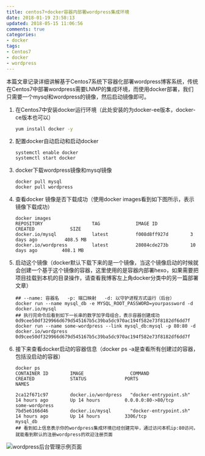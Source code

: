 ```yaml
---
title: centos7+docker容器内部署wordpress集成环境
date: 2018-01-19 23:58:13
updated: 2018-05-15 11:06:56
comments: true
categories:
- docker
tags:
- Centos7
- docker
- wordpress
---
```


本篇文章记录详细讲解基于Centos7系统下容器化部署wordpress博客系统，传统在Centos7中部署wordpress需要LNMP的集成环境，而使用docker部署，我们只需要一个mysql和wordpress的镜像，然后启动镜像即可。

1. 在Centos7中安装docker运行环境（此处安装的为docker-ee版本，docker-ce版本也可以）

   ```sh
   yum install docker -y
   ```

2. 配置docker自动启动和启动docker

   ```shell
   systemctl enable docker
   systemctl start docker
   ```

3. docker下载wordpress镜像和mysql镜像

   ```shell
   docker pull mysql
   docker pull wordpress
   ```

4. 查看docker 镜像是否下载成功（使用docker images看到如下图所示，表示镜像下载成功）

   ```shell
   docker images
   REPOSITORY                  TAG             IMAGE ID            CREATED             SIZE
   docker.io/mysql             latest          f008d8ff927d        3 days ago          408.5 MB
   docker.io/wordpress         latest          28084cde273b        10 days ago         408.1 MB
   ```

5. 启动这个镜像（docker默认下载下来的是一个镜像，当这个镜像启动的时候就会创建一个基于这个镜像的容器，这里使用的是容器内部署hexo，如果需要把项目挂载到本机的目录操作，请查看我博客左上角docker分类中的另一篇部署文章）

   ```shell
   ## --name: 容器名   -p: 端口映射   -d: 以守护进程方式运行（后台）
   docker run --name mysql_db -e MYSQL_ROOT_PASSWORD=yourpassword -d docker.io/mysql
   ## 执行完命令后看到如下一长串的数字加字母组合，表示容器创建成功
   0d9cee50df329966d679d545167b5c39ba5dc970ac194f582e73f8182df6dd7f
   docker run --name some-wordpress --link mysql_db:mysql -p 80:80 -d docker.io/wordpress
   0d9cee50df329966d679d545167b5c39ba5dc970ac194f582e73f8182df6dd7f
   ```

6. 接下来查看docker启动的容器信息（docker ps -a是查看所有创建过的容器，包括没启动的容器）

   ```shell
   docker ps
   CONTAINER ID        IMAGE                 COMMAND                  CREATED             STATUS              PORTS                    NAMES

   2ca12f671c97        docker.io/wordpress   "docker-entrypoint.sh"   14 hours ago        Up 14 hours         0.0.0.0:80->80/tcp       some-wordpress
   7bd5e6166d46        docker.io/mysql       "docker-entrypoint.sh"   14 hours ago        Up 14 hours         3306/tcp                 mysql_db
   ## 看到如上信息表示你的wordpress集成环境已经创建完毕，通过访问本机ip:80访问，就能看到默认的注册wordpress的欢迎注册页面
   ```


![wordpress后台管理示例页面](/blog/images/centos7+docker容器内部署wordpress继承环境/1234567890.png)
